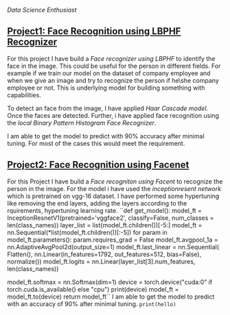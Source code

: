 *Data Science Enthusiast* 
## [Project1: Face Recognition using LBPHF Recognizer](https://github.com/nikita10110/ml_projects/tree/master/face_recogniton_using_LBPH)
For this project I have build a *Face recognizer using LBPHF* to identify the face in the image. This could be useful for the person in different fields. For example if we train our model on the dataset of company employee and when we give an image and try to recognize the person if he\she company employee or not. This is underlying model for building something with capabilities.


To detect an face from the image, I have applied *Haar Cascade model*. Once the faces are detected. Further, i have applied face recognition using the *local Binary Pattern Histogram Face Recognizer*.

I am able to get the model to predict with 90% accuracy after minimal tuning. For most of the cases this would meet the requirement. 


## [Project2: Face Recognition using Facenet](https://github.com/nikita10110/ml_projects/tree/master/face_recognition_using_facenet)
For this Project I have build a *Face recogniton using Facent* to recognize the person in the image. For the model i have used the *inceptionresent network* which is pretrained on vgg-16 dataset. I have performed some hypertuning like removing the end layers, adding the layers according to the rquirements, hypertuning learning rate.
``def get_model():
  model_ft = InceptionResnetV1(pretrained='vggface2', classify=False, num_classes = len(class_names))
  layer_list = list(model_ft.children())[-5:]
  model_ft = nn.Sequential(*list(model_ft.children())[:-5])
  for param in model_ft.parameters():
      param.requires_grad = False
  model_ft.avgpool_1a = nn.AdaptiveAvgPool2d(output_size=1)
  model_ft.last_linear = nn.Sequential(
      Flatten(),
      nn.Linear(in_features=1792, out_features=512, bias=False),
      normalize())
  model_ft.logits = nn.Linear(layer_list[3].num_features, len(class_names))

  model_ft.softmax = nn.Softmax(dim=1)
  device = torch.device("cuda:0" if torch.cuda.is_available() else "cpu")
  print(device)
  model_ft = model_ft.to(device)
  return model_ft``
I am able to get the model to predict with an accuracy of 90% after minimal tuning. 
`print(hello)`
